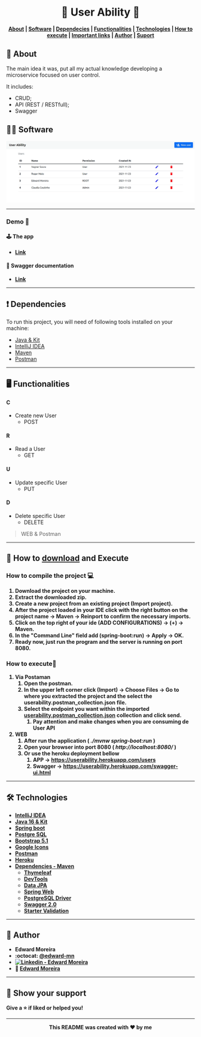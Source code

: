 <p align="center">
  <h1 align="center"> 👥 User Ability 👥</h1>
</p>

<strong>
  <p align="center">
    <a href="#-about">About</a> |
    <a href="#-software">Software</a> |
    <a href="#-dependencies">Dependecies</a> |
    <a href="#-functionalities">Functionalities</a> |
    <a href="#-technologies">Technologies</a> |
    <a href="#-how-to-download-and-execute">How to execute</a> | 
    <a href="#-demo">Important links</a> | 
    <a href="#-author">Author</a> | 
    <a href="#-show-your-support">Suport</a>
  </p>
</strong>

## 🧐 About
The main idea it was, put all my actual knowledge developing a microservice focused on user control.

It includes:
- CRUD;
- API (REST / RESTfull);
- Swagger

## 👨‍💻 Software

<p align="center">
  <img src="./src/main/resources/static/userability_app.gif" alt="Overview GIF - Userability"/>
</p>

---

### Demo 👀
 #### 🕹  The app 
- [**Link**](https://userability.herokuapp.com/users)
 #### 📄 Swagger documentation
- [**Link**](https://userability.herokuapp.com/swagger-ui.html)

---

## ❗ Dependencies
To run this project, you will need of following tools installed on your machine:
- [Java & Kit](https://www.oracle.com/java/technologies/javase/jdk16-archive-downloads.html)
- [IntelliJ IDEA](https://www.jetbrains.com/idea/)
- [Maven](https://maven.apache.org/)
- [Postman](https://www.postman.com/)

---

## 🖥 Functionalities

#### C
- Create new User
  - POST
#### R
- Read a User
  - GET
#### U
- Update specific User
  - PUT
#### D
- Delete specific User
  - DELETE

> WEB & Postman
---
## 👷 How to [download](https://github.com/edward-mn/userability/archive/master.zip) and <b>Execute<b>

### How to compile the project 💻
1. Download the project on your machine.
2. Extract the downloaded zip.
3. Create a new project from an existing project (Import project).
4. After the project loaded in your IDE click with the right button on the project name -> Maven -> Reinport to confirm the necessary imports.
5. Click on the top right of your ide (ADD CONFIGURATIONS) -> (+) -> Maven.
6. In the "Command Line" field add (spring-boot:run) -> Apply -> OK.
7. Ready now, just run the program and the server is running on port 8080.

### How to execute🏃
1. Via Postaman
    1. Open the postman.
    2. In the upper left corner click (Import) -> Choose Files -> Go to where you extracted the project and the select the userability.postman_collection.json file.
    3. Select the endpoint you want within the imported [userability.postman_collection.json](userability.postman_collection.json) collection and click send.
        1. Pay attention and make changes when you are consuming de User API
2. WEB
    1. After run the application (<i> ./mvnw spring-boot:run</i> )
    2. Open your browser into port 8080 (<i> http://localhost:8080/ </i>)
    3. Or use the heroku deployment bellow
        1. APP -> https://userability.herokuapp.com/users
        2. Swagger -> https://userability.herokuapp.com/swagger-ui.html

---

## 🛠 Technologies
- [IntelliJ IDEA](https://www.jetbrains.com/idea/)
- [Java 16 & Kit](https://www.oracle.com/java/technologies/javase/jdk16-archive-downloads.html)
- [Spring boot](https://spring.io/projects/spring-boot)
- [Postgre SQL](https://www.postgresql.org/)
- [Bootstrap 5.1](https://getbootstrap.com/docs/5.1/getting-started/introduction/)
- [Google Icons](https://fonts.google.com/icons?selected=Material+Icons&icon.query=new)
- [Postman](https://www.postman.com/)
- [Heroku](https://www.heroku.com)
- [Dependencies - Maven](https://mvnrepository.com/artifact/org.springframework.boot/spring-boot-starter)
  - [Thymeleaf](https://www.baeldung.com/spring-boot-crud-thymeleaf)
  - [DevTools](https://www.baeldung.com/spring-boot-devtools)
  - [Data JPA](https://spring.io/projects/spring-data-jpa)
  - [Spring Web](https://docs.spring.io/spring-boot/docs/current/reference/htmlsingle/)
  - [PostgreSQL Driver](https://docs.spring.io/spring-cloud-dataflow/docs/1.1.2.RELEASE/reference/html/configuration-rdbms.html)
  - [Swagger 2.0](https://www.baeldung.com/swagger-2-documentation-for-spring-rest-api)
  - [Starter Validation](https://www.baeldung.com/spring-boot-bean-validation)

---

## 🦹‍ Author

* **Edward Moreira**
* :octocat: [@edward-mn](https://github.com/edward-mn)
* <a href="https://www.linkedin.com/in/edward-moreira-5b3056115/">
    <img alt="Linkedin - Edward Moreira" src="https://img.shields.io/badge/-Edward--Moreira-blue?style=flat-square&logo=Linkedin&logoColor=white&link=https://www.linkedin.com/in/edward-moreira-5b3056115/">
  </a> 
* :rocket: [Edward Moreira](https://app.rocketseat.com.br/me/edward-moreira-do-nascimento-02578)

---

## 🤝 Show your support

Give a ⭐️ if liked or helped you!

***

<strong>
  <p align="center"> This README was created with ❤️ by me </p>
</strong>
